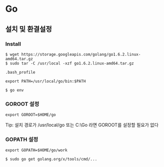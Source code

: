Go
===

설치 및 환결설정
---------------

### Install

```
$ wget https://storage.googleapis.com/golang/go1.6.2.linux-amd64.tar.gz  
$ sudo tar -C /usr/local -xzf go1.6.2.linux-amd64.tar.gz  
```

`.bash_profile`
```
export PATH=/usr/local/go/bin:$PATH
```

```
$ go env 
```


### GOROOT 설정

```
export GOROOT=$HOME/go 
```

Tip: 설치 경로가 /usr/local/go 또는 C:\Go 라면 GOROOT를 설정할 필요가 없다

### GOPATH 설정

```
export GOPATH=$HOME/go/work 
```

```
$ sudo go get golang.org/x/tools/cmd/...
```